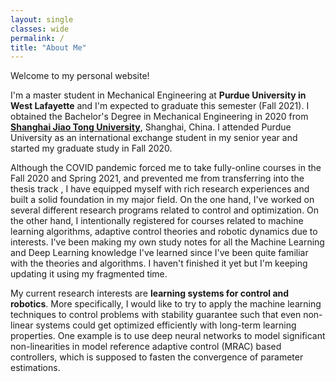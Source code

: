```yaml
---
layout: single
classes: wide
permalink: /
title: "About Me"
---
```


Welcome to my personal website!

I'm a master student in Mechanical Engineering  at **Purdue University in West Lafayette** and I'm expected to graduate this semester (Fall 2021). I obtained the Bachelor's Degree in Mechanical Engineering in 2020 from **[Shanghai Jiao Tong University](https://en.sjtu.edu.cn/)**, Shanghai, China. I attended Purdue University as an international exchange student in my senior year and started my graduate study in Fall 2020. 

Although the COVID pandemic forced me to take fully-online courses in the Fall 2020 and Spring 2021, and prevented me from transferring into the thesis track , I have equipped myself with rich research experiences and built a solid foundation in my major field. On the one hand, I've worked on several different research programs related to control and optimization. On the other hand, I intentionally registered for courses related to machine learning algorithms, adaptive control theories and robotic dynamics due to interests.  I've been making my own study notes for all the Machine Learning and Deep Learning knowledge I've learned since I've been quite familiar with the theories and algorithms. I haven't finished it yet but I'm keeping updating it using my fragmented time.

My current research interests are **learning systems for control and robotics**. More specifically, I would like to try to apply the machine learning techniques to control problems with stability guarantee such that even non-linear systems could get optimized efficiently with long-term learning properties.  One example is to use deep neural networks to  model significant non-linearities in model reference adaptive control (MRAC) based controllers, which is supposed to fasten the convergence of parameter estimations.
